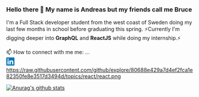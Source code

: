 ### Hello there 👋 My name is Andreas but my friends call me Bruce


I'm a Full Stack developer student from the west coast of Sweden doing my last few months in school before graduating this spring.
⚡Currently I'm digging deeper into **GraphQL** and **ReactJS** while doing my internship.⚡

 📫 How to connect with me me: ... <br/>
 <a href="https://www.linkedin.com/in/andreas-brochs-367653153/">
  <img alt="Andreas LinkedIN" width="22px" src="https://github.com/AndreasBrochs/AndreasBrochs/blob/abc7b904a4f7189f0e422ed73617852346dad9ea/assets/linkedin.svg" />
</a>
https://raw.githubusercontent.com/github/explore/80688e429a7d4ef2fca1e82350fe8e3517d3494d/topics/react/react.png



[![Anurag's github stats](https://github-readme-stats.vercel.app/api?theme=react&username=andreasbrochs)](https://github.com/anuraghazra/github-readme-stats)



<!--
**AndreasBrochs/AndreasBrochs** is a ✨ _special_ ✨ repository because its `README.md` (this file) appears on your GitHub profile.

Here are some ideas to get you started:

- 🔭 I’m currently working on ...
- 🌱 I’m currently learning ...
- 👯 I’m looking to collaborate on ...
- 🤔 I’m looking for help with ...
- 💬 Ask me about ...
- 📫 How to reach me: ...
- 😄 Pronouns: ...
- ⚡ Fun fact: ...
-->
